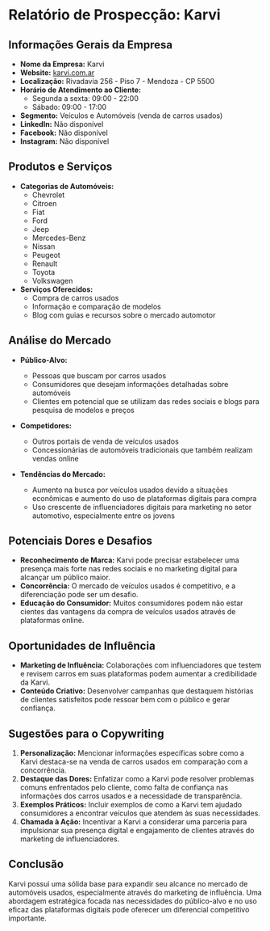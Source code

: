 # Relatório de Prospecção: Karvi

## Informações Gerais da Empresa
- **Nome da Empresa:** Karvi
- **Website:** [karvi.com.ar](http://www.karvi.com.ar)
- **Localização:** Rivadavia 256 - Piso 7 - Mendoza - CP 5500
- **Horário de Atendimento ao Cliente:**
  - Segunda a sexta: 09:00 - 22:00
  - Sábado: 09:00 - 17:00
- **Segmento:** Veículos e Automóveis (venda de carros usados)
- **LinkedIn:** Não disponível
- **Facebook:** Não disponível
- **Instagram:** Não disponível

## Produtos e Serviços
- **Categorias de Automóveis:**
  - Chevrolet
  - Citroen
  - Fiat
  - Ford
  - Jeep
  - Mercedes-Benz
  - Nissan
  - Peugeot
  - Renault
  - Toyota
  - Volkswagen
- **Serviços Oferecidos:**
  - Compra de carros usados
  - Informação e comparação de modelos
  - Blog com guias e recursos sobre o mercado automotor

## Análise do Mercado
- **Público-Alvo:**
  - Pessoas que buscam por carros usados
  - Consumidores que desejam informações detalhadas sobre automóveis
  - Clientes em potencial que se utilizam das redes sociais e blogs para pesquisa de modelos e preços

- **Competidores:**
  - Outros portais de venda de veículos usados
  - Concessionárias de automóveis tradicionais que também realizam vendas online

- **Tendências do Mercado:**
  - Aumento na busca por veículos usados devido a situações econômicas e aumento do uso de plataformas digitais para compra
  - Uso crescente de influenciadores digitais para marketing no setor automotivo, especialmente entre os jovens

## Potenciais Dores e Desafios
- **Reconhecimento de Marca:** Karvi pode precisar estabelecer uma presença mais forte nas redes sociais e no marketing digital para alcançar um público maior.
- **Concorrência:** O mercado de veículos usados é competitivo, e a diferenciação pode ser um desafio.
- **Educação do Consumidor:** Muitos consumidores podem não estar cientes das vantagens da compra de veículos usados através de plataformas online.

## Oportunidades de Influência
- **Marketing de Influência:** Colaborações com influenciadores que testem e revisem carros em suas plataformas podem aumentar a credibilidade da Karvi.
- **Conteúdo Criativo:** Desenvolver campanhas que destaquem histórias de clientes satisfeitos pode ressoar bem com o público e gerar confiança.

## Sugestões para o Copywriting
1. **Personalização:** Mencionar informações específicas sobre como a Karvi destaca-se na venda de carros usados em comparação com a concorrência.
2. **Destaque das Dores:** Enfatizar como a Karvi pode resolver problemas comuns enfrentados pelo cliente, como falta de confiança nas informações dos carros usados e a necessidade de transparência.
3. **Exemplos Práticos:** Incluir exemplos de como a Karvi tem ajudado consumidores a encontrar veículos que atendem às suas necessidades.
4. **Chamada à Ação:** Incentivar a Karvi a considerar uma parceria para impulsionar sua presença digital e engajamento de clientes através do marketing de influenciadores.

## Conclusão
Karvi possui uma sólida base para expandir seu alcance no mercado de automóveis usados, especialmente através do marketing de influência. Uma abordagem estratégica focada nas necessidades do público-alvo e no uso eficaz das plataformas digitais pode oferecer um diferencial competitivo importante.